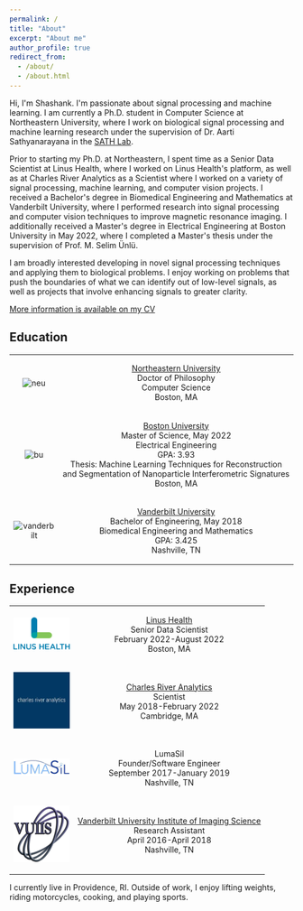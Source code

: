 ```yaml
---
permalink: /
title: "About"
excerpt: "About me"
author_profile: true
redirect_from:
  - /about/
  - /about.html
---
```


Hi, I'm Shashank. I'm passionate about signal processing and
machine learning. I am currently a Ph.D. student in Computer Science at
Northeastern University, where I work on biological signal processing and
machine learning research under the supervision of Dr. Aarti Sathyanarayana in
the [SATH Lab](https://www.thesathlab.com/).

Prior to starting my Ph.D. at Northeastern, I spent time as a Senior Data
Scientist at Linus Health, where I worked on Linus Health's platform, as well as
at Charles River Analytics as a Scientist where I worked on a variety of signal
processing, machine learning, and computer vision projects. I received a
Bachelor's degree in Biomedical Engineering and Mathematics at Vanderbilt
University, where I performed research into signal processing and computer
vision techniques to improve magnetic resonance imaging. I additionally received
a Master's degree in Electrical Engineering at Boston University in May 2022,
where I completed a Master's thesis under the supervision of Prof. M. Selim
Ünlü.

I am broadly interested developing in novel signal processing techniques and
applying them to biological problems. I enjoy working on problems that push the
boundaries of what we can identify out of low-level signals, as well as projects
that involve enhancing signals to greater clarity.

[More information is available on my CV](/files/shashankmanjunath_cv.pdf)

## Education

<table>
    <tr>
        <td>
            <p align = "center">
                <img src="https://upload.wikimedia.org/wikipedia/en/thumb/b/bd/Northeastern_University_seal.svg/1920px-Northeastern_University_seal.svg.png" alt="neu" width=100 />
            </p>
        </td>
        <td>
            <p align = "center">
                <a href="https://www.northeastern.edu/" target="_blank">Northeastern University</a><br />
                Doctor of Philosophy<br />
                Computer Science<br />
                Boston, MA
            </p>
        </td>
    </tr>
    <tr>
        <td>
            <p align = "center">
                <img src="https://upload.wikimedia.org/wikipedia/commons/3/31/Boston_University_wordmark.svg" alt="bu" width=100 />
            </p>
        </td>
        <td>
            <p align = "center">
                <a href="https://www.bu.edu/" target="_blank">Boston University</a><br />
                Master of Science, May 2022<br />
                Electrical Engineering<br />
                GPA: 3.93<br />
                Thesis: Machine Learning Techniques for Reconstruction and Segmentation of Nanoparticle Interferometric
                Signatures<br />
                Boston, MA
            </p>
        </td>
    </tr>
    <tr>
        <td>
            <p align = "center">
                <img src="https://cdn.vanderbilt.edu/vu-news/files/20190417224211/vu05c.jpg" alt="vanderbilt" width=100 />
            </p>
        </td>
        <td>
            <p align = "center">
                <a href="https://www.vanderbilt.edu/" target="_blank">Vanderbilt University</a><br />
                Bachelor of Engineering, May 2018<br />
                Biomedical Engineering and Mathematics<br />
                GPA: 3.425<br />
                Nashville, TN
            </p>
        </td>
    </tr>
</table>

## Experience

<table>
    <tr>
        <td>
            <p align="center">
                <img src="./images/linus.png" alt="linus" width=100 />
            </p>
        </td>
        <td>
            <p align = "center">
                <a href="https://linushealth.com/" target="_blank">Linus Health</a><br />
                Senior Data Scientist<br />
                February 2022-August 2022<br />
                Boston, MA
            </p>
        </td>
    </tr>
    <tr>
        <td>
            <p align="center">
                <img src="./images/cra.jpg" alt="cra" width=100 />
            </p>
        </td>
        <td>
            <p align = "center">
                <a href="https://cra.com/" target="_blank">Charles River Analytics</a><br />
                Scientist<br />
                May 2018-February 2022<br />
                Cambridge, MA
            </p>
        </td>
    </tr>
    <tr>
        <td>
            <p align="center">
                <img src="./images/lumasil.jpg" alt="lumasil" width=100 />
            </p>
        </td>
        <td>
            <p align = "center">
                LumaSil<br />
                Founder/Software Engineer<br />
                September 2017-January 2019<br />
                Nashville, TN
            </p>
        </td>
    </tr>
    <tr>
        <td>
            <p align="center">
                <img src="./images/vuiis.png" alt="vuiis" width=100 />
            </p>
        </td>
        <td>
            <p align = "center">
                <a href="https://vuiis.vumc.org/" target="_blank">Vanderbilt University Institute of Imaging Science</a><br />
                Research Assistant<br />
                April 2016-April 2018<br />
                Nashville, TN
            </p>
        </td>
    </tr>
</table>

I currently live in Providence, RI. Outside of work, I enjoy lifting weights, riding motorcycles, cooking, and playing sports.
